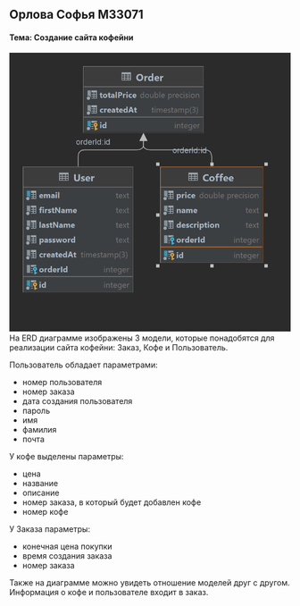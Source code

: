 ## Орлова Софья M33071
#### Тема: Создание сайта кофейни

![Image alt](diagram.png)
На ERD диаграмме изображены 3 модели, которые понадобятся для реализации сайта кофейни: Заказ, Кофе и Пользователь.

Пользователь обладает параметрами:
* номер пользователя
* номер заказа
* дата создания пользователя
* пароль
* имя
* фамилия
* почта

У кофе выделены параметры:
* цена
* название
* описание
* номер заказа, в который будет добавлен кофе
* номер кофе

У Заказа параметры:
* конечная цена покупки
* время создания заказа
* номер заказа

Также на диаграмме можно увидеть отношение моделей друг с другом. Информация о кофе и пользователе входит в заказ.
